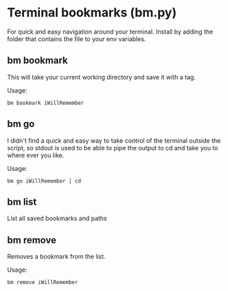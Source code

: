 # Terminal bookmarks (bm.py)

For quick and easy navigation around your terminal.
Install by adding the folder that contains the file to your env variables.

## bm bookmark

This will take your current working directory and save it with a tag.

Usage:

```
bm bookmark iWillRemember
```

## bm go

I didn't find a quick and easy way to take control of the terminal outside the script, so stdout is used to be able to pipe the output to cd and take you to where ever you like.

Usage:

```
bm go iWillRemember | cd
```

## bm list

List all saved bookmarks and paths

## bm remove

Removes a bookmark from the list.

Usage:

```
bm remove iWillRemember
```
